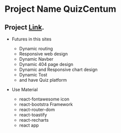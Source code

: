 # Project Name QuizCentum
## Project [Link](https://quizcen-tum.netlify.app/).

 * Futures in this sites
    * Dynamic routing
    * Responsive web design
    * Dynamic Navber
    * Dynamic 404 page design
    * Dynamic and Responsive chart design
    * Dynamic Tost
    * and have Quiz platform

 * Use Material
    * react-fontawesome icon
    * react-bootstra Framework
    * react-router-dom
    * react-toastify
    * react-recharts
    * react app
        